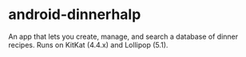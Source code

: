 # android-dinnerhalp
An app that lets you create, manage, and search a database of dinner recipes. Runs on KitKat (4.4.x) and Lollipop (5.1).

